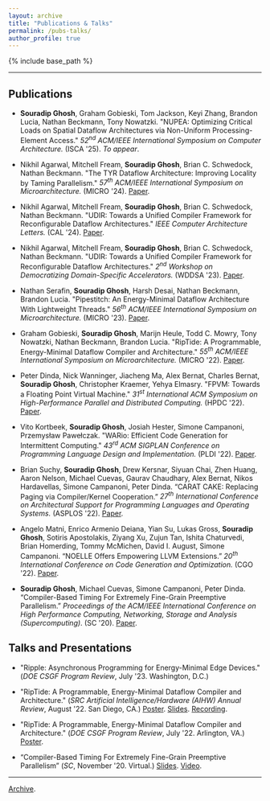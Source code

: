 ```yaml
---
layout: archive
title: "Publications & Talks"
permalink: /pubs-talks/
author_profile: true
---
```


{% include base_path %}

---

## Publications

- **Souradip Ghosh**, Graham Gobieski, Tom Jackson, Keyi Zhang, Brandon Lucia,
Nathan Beckmann, Tony Nowatzki. 
"NUPEA: Optimizing Critical Loads on Spatial Dataflow Architectures via Non-Uniform Processing-Element Access."
<em>52<sup>nd</sup> ACM/IEEE International Symposium on Computer Architecture.</em> (ISCA '25).
<em>To appear</em>.

- Nikhil Agarwal, Mitchell Fream, **Souradip Ghosh**, Brian C. Schwedock, Nathan Beckmann.
"The TYR Dataflow Architecture: Improving Locality by Taming Parallelism."
<em>57<sup>th</sup> ACM/IEEE International Symposium on Microarchitecture.</em> (MICRO '24).
[Paper](https://souradipghosh.com/files/tyr.pdf).

- Nikhil Agarwal, Mitchell Fream, **Souradip Ghosh**, Brian C. Schwedock, Nathan Beckmann.
"UDIR: Towards a Unified Compiler Framework for Reconfigurable Dataflow Architectures."
<em>IEEE Computer Architecture Letters.</em> (CAL '24).
[Paper](https://www.computer.org/csdl/journal/ca/2024/01/10356622/1SQHJEK7Hos).

- Nikhil Agarwal, Mitchell Fream, **Souradip Ghosh**, Brian C. Schwedock, Nathan Beckmann.
"UDIR: Towards a Unified Compiler Framework for Reconfigurable Dataflow Architectures."
<em>2<sup>nd</sup> Workshop on Democratizing Domain-Specific Accelerators.</em> (WDDSA '23). 
[Paper](https://www.cs.cmu.edu/~beckmann/publications/papers/2023.wddsa.udir.pdf).

- Nathan Serafin, **Souradip Ghosh**, Harsh Desai, Nathan Beckmann, Brandon Lucia.
"Pipestitch: An Energy-Minimal Dataflow Architecture With Lightweight Threads."
<em>56<sup>th</sup> ACM/IEEE International Symposium on Microarchitecture.</em> (MICRO '23).
[Paper](http://www.cs.cmu.edu/~beckmann/publications/papers/2023.micro.pipestitch.pdf).

- Graham Gobieski, **Souradip Ghosh**, Marijn Heule, Todd C. Mowry, Tony Nowatzki, 
Nathan Beckmann, Brandon Lucia. "RipTide: A Programmable, Energy-Minimal Dataflow 
Compiler and Architecture." <em>55<sup>th</sup> ACM/IEEE International Symposium on Microarchitecture.</em>
(MICRO '22). [Paper](http://www.cs.cmu.edu/~beckmann/publications/papers/2022.micro.riptide.pdf).

- Peter Dinda, Nick Wanninger, Jiacheng Ma, Alex Bernat, Charles Bernat, **Souradip
Ghosh**, Christopher Kraemer, Yehya Elmasry. "FPVM: Towards a Floating Point 
Virtual Machine." <em>31<sup>st</sup> International ACM Symposium on High-Performance Parallel 
and Distributed Computing.</em> (HPDC '22). [Paper](https://nickw.io/papers/hpdc22.pdf).

- Vito Kortbeek, **Souradip Ghosh**, Josiah Hester, Simone Campanoni, Przemysław
Pawełczak. "WARio: Efficient Code Generation for Intermittent Computing."
<em>43<sup>rd</sup> ACM SIGPLAN Conference on Programming Language Design and 
Implementation.</em> (PLDI '22). [Paper](https://users.cs.northwestern.edu/~simonec/files/Research/papers/MODERN_PLDI_2022.pdf).

- Brian Suchy, **Souradip Ghosh**, Drew Kersnar, Siyuan Chai, Zhen Huang, 
Aaron Nelson, Michael Cuevas, Gaurav Chaudhary, Alex Bernat, Nikos Hardavellas, 
Simone Campanoni, Peter Dinda. “CARAT CAKE: Replacing Paging via Compiler/Kernel 
Cooperation.” <em>27<sup>th</sup> International Conference on Architectural Support for 
Programming Languages and Operating Systems.</em> (ASPLOS '22).
[Paper](https://users.cs.northwestern.edu/~simonec/files/Research/papers/MODERN_ASPLOS_2022.pdf).

- Angelo Matni, Enrico Armenio Deiana, Yian Su, Lukas Gross,
**Souradip Ghosh**, Sotiris Apostolakis, Ziyang Xu, Zujun Tan, 
Ishita Chaturvedi, Brian Homerding, Tommy McMichen, David I. August, Simone Campanoni. “NOELLE 
Offers Empowering LLVM Extensions.” <em>20<sup>th</sup> International Conference on
Code Generation and Optimization.</em> (CGO '22). 
[Paper](https://users.cs.northwestern.edu/~simonec/files/Research/papers/HELIX_CGO_2022.pdf).

- **Souradip Ghosh**, Michael Cuevas, Simone Campanoni, Peter Dinda. 
“Compiler-Based Timing For Extremely Fine-Grain Preemptive Parallelism.”
<em>Proceedings of the ACM/IEEE International Conference on High Performance 
Computing, Networking, Storage and Analysis (Supercomputing)</em>. (SC '20). 
[Paper](https://souradipghosh.com/files/ct-sc20.pdf). 

## Talks and Presentations

- "Ripple: Asynchronous Programming for Energy-Minimal Edge Devices."
(<em>DOE CSGF Program Review</em>, July '23. Washington, D.C.)

- "RipTide: A Programmable, Energy-Minimal Dataflow Compiler and Architecture."
(<em>SRC Artificial Intelligence/Hardware (AIHW) Annual Review</em>, August '22. San Diego, CA.) [Poster](https://souradipghosh.com/files/3019.001_poster_ghosh.pdf). [Slides](https://souradipghosh.com/files/3019.001_slides_ghosh.pdf). [Recording](https://drive.google.com/file/d/1cjj_1g--mx62I_hf1K2O_DFD7SFFjBnK/view?usp=sharing). 

- "RipTide: A Programmable, Energy-Minimal Dataflow Compiler and Architecture."
(<em>DOE CSGF Program Review</em>, July '22. Arlington, VA.) [Poster](https://souradipghosh.com/files/riptide-poster-doe-newest.pdf). 

- “Compiler-Based Timing For Extremely Fine-Grain Preemptive Parallelism”
(<em>SC</em>, November '20. Virtual.) [Slides](https://souradipghosh.com/files/ct.pdf). [Video](https://drive.google.com/file/d/1PNNx6qDr0miiqk_I_g8CoKPjTe5rKgO5/view?usp=sharing).

---

[Archive](https://souradipghosh.com/archive-pubs-talks/).
